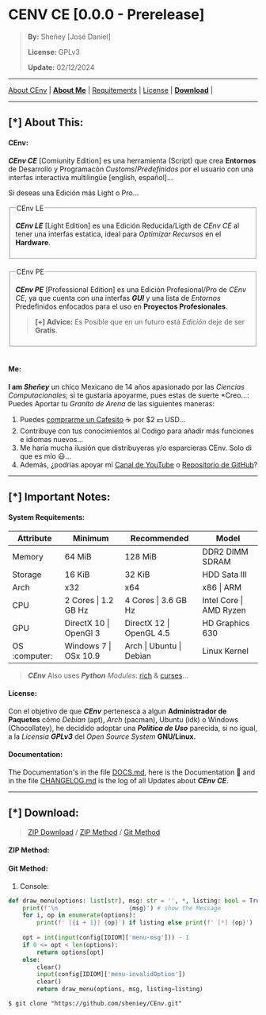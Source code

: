 
# CENV CE [0.0.0 - Prerelease]
> **By:** Sheñey [José Daniel]
>
> **License:** GPLv3
>
> **Update:** 02/12/2024

---
[About CEnv](#cenv) | [**About Me**](#me) | [Requitements](#system-requitements) | [License](#license) | [**Download**]() | []()

---

## [*] About This:
#### CEnv:
***CEnv CE*** [Comiunity Edition] es una herramienta (Script) que crea **Entornos** de Desarrollo y Programacón *Customs*/*Predefinidos* por el usuario con una interfas interactiva multilingüe [english, español]...

Si deseas una Edición más Light o Pro...
<fieldset>
    <legend>CEnv LE</legend>
    <p><b><i>CEnv LE</i></b> [Light Edition] es una Edición Reducida/Ligth de <i>CEnv CE</i> al tener una interfas estatica, ideal para <i>Optimizar Recursos</i> en el <b>Hardware</b>.</p>
</fieldset>
<br>
<fieldset>
    <legend>CEnv PE</legend>
    <p><b><i>CEnv PE</i></b> [Professional Edition] es una Edición Profesional/Pro de <i>CEnv CE</i>, ya que cuenta con una interfas <b><i>GUI</i></b> y una lista de <i>Entornos</i> Predefinidos enfocados para el uso en <b>Proyectos Profesionales</b>.</p>
    <blockquote>
        <p><b>[+] Advice:</b> Es Posible que en un futuro está <i>Edición</i> deje de ser <b>Gratis</b>.</p> 
    </nlockquote>
</fieldset>
<br>

#### Me:
**I am *Sheñey*** un chico Mexicano de 14 años apasionado por las *Ciencias Computacionales*; si te gustaria apoyarme, pues estas de suerte *Creo...:
Puedes Aportar tu *Granito de Arena* de las siguientes maneras:
1. Puedes [comprarme un Cafesito](https://www.paypal.com) :coffee: por $2 :dollar: USD...
2. Contribuye con tus conocimientos al Codigo para añadir más funciones e idiomas nuevos...
3. Me haría mucha ilusión que distribuyeras y/o esparcieras CEnv. Solo di que es mío :smiley:...
4. Además, ¿podrias apoyar mí [Canal de YouTube](htttps://www.youtube.com/sheñey) o [Repositorio de GitHub](https://www.github.com/sheniey)?
---

## [*] Important Notes:
#### System Requitements:
<table>
    <thead>
        <tr>
            <th>Attribute</th>
            <th>Minimum</th>
            <th>Recommended</th>
            <th>Model</th>
        </tr>
    </thead>
    <tbody>
        <tr>
            <td>Memory</td>
            <td>64 MiB</td>
            <td>128 MiB</td>
            <td>DDR2 DIMM SDRAM</td>
        </tr>
        <tr>
            <td>Storage</td>
            <td>16 KiB</td>
            <td>32 KiB</td>
            <td>HDD Sata III</td>
        </tr>
        <tr>
            <td>Arch</td>
            <td>x32</td>
            <td>x64</td>
            <td>x86 | ARM</td>
        </tr>
        <tr>
            <td>CPU</td>
            <td>2 Cores | 1.2 GB Hz</td>
            <td>4 Cores | 3.6 GB Hz</td>
            <td>Intel Core | AMD Ryzen</td>
        </tr>
        <tr>
            <td>GPU</td>
            <td>DirectX 10 | OpenGl 3</td>
            <td>DirectX 12 | OpenGL 4.5</td>
            <td>HD Graphics 630</td>
        </tr>
        <tr>
            <td>OS :computer:</td>
            <td>Windows 7 | OSx 10.9</td>
            <td>Arch | Ubuntu | Debian</td>
            <td>Linux Kernel</td>
        </tr>
    </tbody>
</table>

> ***CEnv*** Also uses ***Python** Modules*: [rich](https://rich.readthedocs.io/en/stable/introduction.html) & [curses](https://docs.python.org/3/howto/curses.html)...

#### License:
Con el objetivo de que ***CEnv*** pertenesca a algun **Administrador de Paquetes** cómo *Debian* (apt), *Arch* (pacman), Ubuntu (idk) o Windows (Chocollatey), he decidido adoptar una ***Politica de Uso*** parecida, si no igual, a la *Licensia **GPLv3*** del *Open Source System* **GNU/Linux**.

#### Documentation:
The Documentation's in the file [DOCS.md](./DOCS.md), here is the Documentation :book: and in the file [CHANGELOG.md](./CHANGELOG.md) is the log of all Updates about ***CEnv CE***.

---

## [*] Download:
> [ZIP Download](https://www.github.com/sheniey) / [ZIP Method](#zip-method) / [Git Method](#git-method)
#### ZIP Method:

#### Git Method:
1. Console: 
```python
def draw_menu(options: list[str], msg: str = '', *, listing: bool = True) -> str: # create a non-interactive Menu
    print(f'\n                    {msg}') # show the Message
    for i, op in enumerate(options):
        print(f' [{i + 1}] {op}') if listing else print(f' [*] {op}')
    
    opt = int(input(config[IDIOM]['menu-msg'])) - 1
    if 0 <= opt < len(options):
        return options[opt]
    else:
        clear()
        input(config[IDIOM]['menu-invalidOption'])
        clear()
        return draw_menu(options, msg, listing=listing)
```

```console
$ git clone "https://github.com/sheniey/CEnv.git"
```
